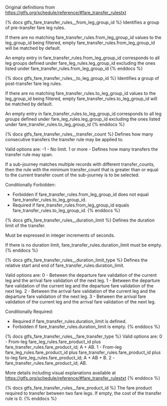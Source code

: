 Original definitions from https://gtfs.org/schedule/reference/#fare_transfer_rulestxt

{% docs gtfs_fare_transfer_rules__from_leg_group_id %}
Identifies a group of pre-transfer fare leg rules.

If there are no matching fare_transfer_rules.from_leg_group_id values to the leg_group_id being filtered, empty fare_transfer_rules.from_leg_group_id will be matched by default.

An empty entry in fare_transfer_rules.from_leg_group_id corresponds to all leg groups defined under fare_leg_rules.leg_group_id excluding the ones listed under fare_transfer_rules.from_leg_group_id
{% enddocs %}

{% docs gtfs_fare_transfer_rules__to_leg_group_id %}
Identifies a group of post-transfer fare leg rules.

If there are no matching fare_transfer_rules.to_leg_group_id values to the leg_group_id being filtered, empty fare_transfer_rules.to_leg_group_id will be matched by default.

An empty entry in fare_transfer_rules.to_leg_group_id corresponds to all leg groups defined under fare_leg_rules.leg_group_id excluding the ones listed under fare_transfer_rules.to_leg_group_id
{% enddocs %}

{% docs gtfs_fare_transfer_rules__transfer_count %}
Defines how many consecutive transfers the transfer rule may be applied to.

Valid options are:
-1 - No limit.
1 or more - Defines how many transfers the transfer rule may span.

If a sub-journey matches multiple records with different transfer_counts, then the rule with the minimum transfer_count that is greater than or equal to the current transfer count of the sub-journey is to be selected.

Conditionally Forbidden:
- Forbidden if fare_transfer_rules.from_leg_group_id does not equal fare_transfer_rules.to_leg_group_id.
- Required if fare_transfer_rules.from_leg_group_id equals fare_transfer_rules.to_leg_group_id.
{% enddocs %}

{% docs gtfs_fare_transfer_rules__duration_limit %}
Defines the duration limit of the transfer.

Must be expressed in integer increments of seconds.

If there is no duration limit, fare_transfer_rules.duration_limit must be empty.
{% enddocs %}

{% docs gtfs_fare_transfer_rules__duration_limit_type %}
Defines the relative start and end of fare_transfer_rules.duration_limit.

Valid options are:
0 - Between the departure fare validation of the current leg and the arrival fare validation of the next leg.
1 - Between the departure fare validation of the current leg and the departure fare validation of the next leg.
2 - Between the arrival fare validation of the current leg and the departure fare validation of the next leg.
3 - Between the arrival fare validation of the current leg and the arrival fare validation of the next leg.

Conditionally Required:
- Required if fare_transfer_rules.duration_limit is defined.
- Forbidden if fare_transfer_rules.duration_limit is empty.
{% enddocs %}

{% docs gtfs_fare_transfer_rules__fare_transfer_type %}
Valid options are:
0 - From-leg fare_leg_rules.fare_product_id plus fare_transfer_rules.fare_product_id; A + AB.
1 - From-leg fare_leg_rules.fare_product_id plus fare_transfer_rules.fare_product_id plus to-leg fare_leg_rules.fare_product_id; A + AB + B.
2 - fare_transfer_rules.fare_product_id; AB.

More details including visual explanations available at https://gtfs.org/schedule/reference/#fare_transfer_rulestxt
{% enddocs %}

{% docs gtfs_fare_transfer_rules__fare_product_id %}
The fare product required to transfer between two fare legs. If empty, the cost of the transfer rule is 0.
{% enddocs %}

